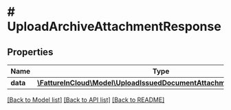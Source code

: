 # # UploadArchiveAttachmentResponse

## Properties

Name | Type | Description | Notes
------------ | ------------- | ------------- | -------------
**data** | [**\FattureInCloud\Model\UploadIssuedDocumentAttachmentResponseData**](UploadIssuedDocumentAttachmentResponseData.md) |  | [optional]

[[Back to Model list]](../../README.md#models) [[Back to API list]](../../README.md#endpoints) [[Back to README]](../../README.md)
